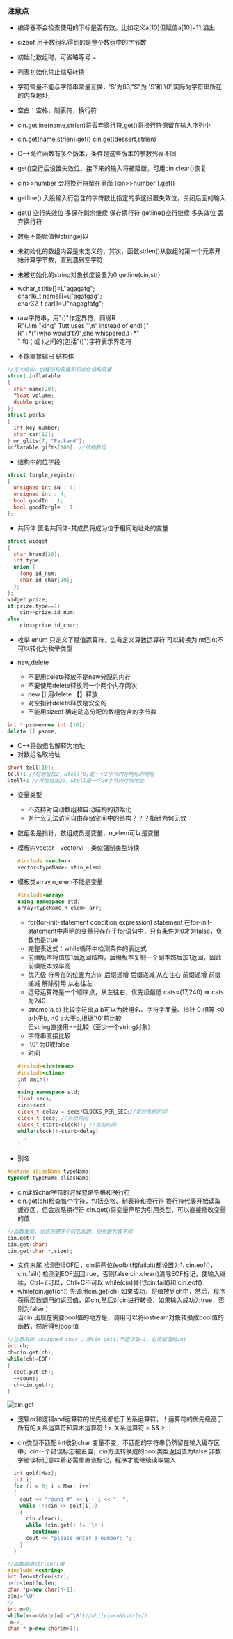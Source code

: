 ### 注意点
* 编译器不会检查使用的下标是否有效。比如定义a[10]但赋值a[10]=11,溢出
* sizeof 用于数组名得到的是整个数组中的字节数
* 初始化数组时，可省略等号 =
* 列表初始化禁止缩窄转换
* 字符常量不能与字符串常量互换，'S'为83,"S"为 'S'和'\0',实际为字符串所在的内存地址;
* 空白：空格，制表符，换行符
* cin.getline(name,strlen)将丢弃换行符,get()将换行符保留在输入序列中
* cin.get(name,strlen).get()
  cin.get(dessert,strlen)
* C++允许函数有多个版本，条件是这些版本的参数列表不同
* get()空行后设置失效位，接下来的输入将被阻断，可用cin.clear()恢复
* cin>>number 会将换行符留在里面 (cin>>number ).get()
* getline() 入股输入行包含的字符数比指定的多这设置失效位，关闭后面的输入
* get() 空行失效位   多保存剩余继续  保存换行符
  getline()空行继续  多失效位  丢弃换行符

* 数组不能赋值但string可以
* 未初始化的数组内容是未定义的，其次，函数strlen()从数组的第一个元素开始计算字节数，直到遇到空字符
* 未被初始化的string对象长度设置为0 getline(cin,str)
* wchar_t title[]=L"agagafg";  
  char16_t name[]=u"agafgag";  
  char32_t car[]=U"nagagfafg";  

* raw字符串，用"()"作定界符，前缀R  
  R"(Jim "king" Tutt uses "\n" instead of endl.)"  
  R"+\*("(who would't?)",she whispered.)+\*"  
  " 和 ( 或 )之间的(包括"()")字符表示界定符
* 不能直接输出 结构体

```c++
//定义结构，创建结构变量和初始化结构变量
struct inflatable
{
  char name[20];
  float volume;
  double price;
};
struct perks
{
  int key_number;
  char car[12];
} mr_glits{7, "Packard"};
inflatable gifts[100]; //结构数组  
```
* 结构中的位字段

```c++
struct torgle_register
{
  unsigned int SN : 4;
  unsigned int : 4;
  bool goodIn : 1;
  bool goodTorgle : 1;
};
```
* 共同体
匿名共同体-其成员将成为位于相同地址处的变量
```cpp
struct widget
{
  char brand[20];
  int type;
  union {
    long id_num;
    char id_char[20];
  };
};
widget prize;
if(prize.type==1)
	cin>>prize.id_num;
else
	cin>>prize.id_char;
```
* 枚举 enum
只定义了赋值运算符，么有定义算数运算符
可以转换为int但int不可以转化为枚举类型

* new,delete
  - 不要用delete释放不是new分配的内存
  - 不要使用delete释放同一个两个内存两次
  - new [] 用delete 【】释放
  - 对空指针delete释放是安全的
  - 不能用sizeof 确定动态分配的数组包含的字节数
```cpp
int * psome=new int [10];
delete [] psome;
```
* C++将数组名解释为地址
* 对数组名取地址
```cpp
short tell[10];
tell+1 //将地址加2，&tell[0]是一个2字节内存地址的地址
&tell+1 //将地址加20，&tell是一个20字节内存块地址
```

* 变量类型
  - 不支持对自动数组和自动结构的初始化
  - 为什么无法访问自由存储空间中的结构？？？指针为何无效

* 数组名是指针，数组成员是变量，n_elem可以是变量
* 模板内vector - vector<int>vi --类似强制类型转换
  ```cpp
  #include <vector>
  vector<typeName> vt(n_elem)
  ```
* 模板类array,n_elem不能是变量
  ```cpp
  #include<array>
  using namespace std;
  array<typeName,n_elem> arr;
  ```
  * for(for-init-statement condition;expression)
     statement
  在for-init-statement中声明的变量只存在于for语句中，只有条件为0才为false，负数也是true
  * 完整表达式：while循环中检测条件的表达式
  * 前缀版本将值加1后返回结构，后缀版本复制一个副本然后加1返回，因此前缀版本效率高
  * 优先级 符号在的位置为方向
  后缀递增 后缀递减 从左往右
  前缀递增 前缀递减 解除引用 从右往左
  * 逗号运算符是一个顺序点，从左往右，优先级最低
    cats=(17,240) => cats为240
  * strcmp(a,b) 比较字符串,a,b可以为数组名、字符字面量、指针
  0 相等 <0 a小于b, >0 a大于b,根据'\0'前比较  
    但string直接用==比较（至少一个string对象）
  * 字符串直接比较
  * '\0' 为0或false
  * 时间
  ```cpp
  #include<iostream>
  #include<ctime>
  int main()
  {
  using namespace std;
  float secs;
  cin>>secs;
  clock_t delay = secs*CLOCKS_PER_SEC;//每秒系统时间
  clock_t secs; //系统时间
  clock_t start=clock(); //当前时间
  while(clock()-start<delay)
    ;
  }
  ```
* 别名
```cpp
#define aliasName typeName;
typedef typeName aliasName;
```

* cin读取char字符的时候忽略空格和换行符
* cin.get(ch)检查每个字符，包括空格、制表符和换行符
  换行符代表开始读取缓存区，但会忽略换行符
  cin.get()将变量声明为引用类型，可以直接修改变量的值
```cpp
//函数重载，允许创建多个同名函数，但参数列表不同
cin.get()
cin.get(char)
cin.get(char *,size);
```
* 文件末尾
检测到EOF后，cin将两位(eofbit和failbit)都设置为1.
cin.eof()，cin.fail() 检测到EOF返回true，否则false
cin.clear()清除EOF标记，使输入继续，Ctrl+Z可以，Ctrl+C不可以
while(cin)替代!cin.fail()和!cin.eof()
* while(cin.get(ch))
先调用cin.get(ch),如果成功，将值放到ch中，然后，程序获得函数调用的返回值，即cin,然后对cin进行转换，如果输入成功为true，否则为false；  
当cin 出现在需要bool值的地方是，调用可以将iostream对象转换成bool值的函数，然后得到bool值
```cpp
//注意系统 unsigned char ，用cin.get()不能读取-1，必需赋值给int
int ch;
ch=cin.get(ch);
while(ch!=EOF)
{
  cout.put(ch);
  ++count;
  ch=cin.get();
}
```
![cin.get](../image/cinget.png)

* 逻辑or和逻辑and运算符的优先级都低于关系运算符，！运算符的优先级高于所有的关系运算符和算术运算符
! > 关系运算符 > && > ||

* cin类型不匹配 int收到char
变量不变，不匹配的字符串仍然留在输入缓存区中，cin一个错误标志被设置，cin方法转换成的bool类型返回值为false
非数字错误标记意味着必需重置该标记，程序才能继续读取输入
```cpp
  int golf[Max];
  int i;
  for (i = 0; i < Max; i++)
  {
    cout << "round #" << i + 1 << ": ";
    while (!(cin >> golf[i]))
    {
      cin.clear();
      while (cin.get() != '\n')
        continue;
      cout << "please enter a number: ";
    }
  }
```

```cpp
//函数调用strlen()慢
#include <cstring>
int len=strlen(str);
n=(n<len)?n:len;
char *p=new char[n+1];
p[n]='\0'
//
int m=0;
while(m<=n&&str[m]!='\0')//while(m<n&&str[m])
 m++;
char * p=new char[m+1];
```